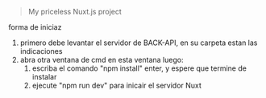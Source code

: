 > My priceless Nuxt.js project

forma de iniciaz
1. primero debe levantar el servidor de BACK-API, en su carpeta estan las indicaciones
2. abra otra ventana de cmd en esta ventana luego:
    1. escriba el comando "npm install" enter, y espere que termine de instalar
    2. ejecute "npm run dev" para inicair el servidor Nuxt
